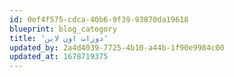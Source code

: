 ```yaml
---
id: 0ef4f575-cdca-40b6-9f39-93870da19618
blueprint: blog_category
title: 'دورات اون لاين'
updated_by: 2a4d4039-7725-4b10-a44b-1f90e9984c00
updated_at: 1678719375
---
```

